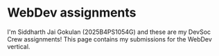 # WebDev assignments
I'm Siddharth Jai Gokulan (2025B4PS1054G) and these are my DevSoc Crew assignments!
This page contains my submissions for the WebDev vertical.
